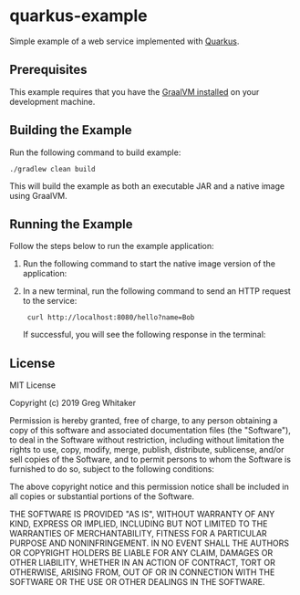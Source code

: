# quarkus-example
Simple example of a web service implemented with [Quarkus](http://quarkus.io).

## Prerequisites
This example requires that you have the [GraalVM installed](https://www.graalvm.org/docs/getting-started/#install-graalvm) on your development machine.

## Building the Example
Run the following command to build example:

    ./gradlew clean build
    
This will build the example as both an executable JAR and a native image using GraalVM.

## Running the Example
Follow the steps below to run the example application:

1. Run the following command to start the native image version of the application:

2. In a new terminal, run the following command to send an HTTP request to the service:

        curl http://localhost:8080/hello?name=Bob
    
    If successful, you will see the following response in the terminal:

## License
MIT License

Copyright (c) 2019 Greg Whitaker

Permission is hereby granted, free of charge, to any person obtaining a copy
of this software and associated documentation files (the "Software"), to deal
in the Software without restriction, including without limitation the rights
to use, copy, modify, merge, publish, distribute, sublicense, and/or sell
copies of the Software, and to permit persons to whom the Software is
furnished to do so, subject to the following conditions:

The above copyright notice and this permission notice shall be included in all
copies or substantial portions of the Software.

THE SOFTWARE IS PROVIDED "AS IS", WITHOUT WARRANTY OF ANY KIND, EXPRESS OR
IMPLIED, INCLUDING BUT NOT LIMITED TO THE WARRANTIES OF MERCHANTABILITY,
FITNESS FOR A PARTICULAR PURPOSE AND NONINFRINGEMENT. IN NO EVENT SHALL THE
AUTHORS OR COPYRIGHT HOLDERS BE LIABLE FOR ANY CLAIM, DAMAGES OR OTHER
LIABILITY, WHETHER IN AN ACTION OF CONTRACT, TORT OR OTHERWISE, ARISING FROM,
OUT OF OR IN CONNECTION WITH THE SOFTWARE OR THE USE OR OTHER DEALINGS IN THE
SOFTWARE.